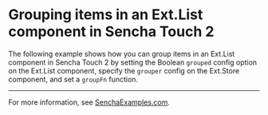 # Grouping items in an Ext.List component in Sencha Touch 2 #

The following example shows how you can group items in an Ext.List component in Sencha Touch 2 by setting the Boolean `grouped` config option on the Ext.List component, specify the `grouper` config on the Ext.Store component, and set a `groupFn` function.

---

For more information, see [SenchaExamples.com]().
